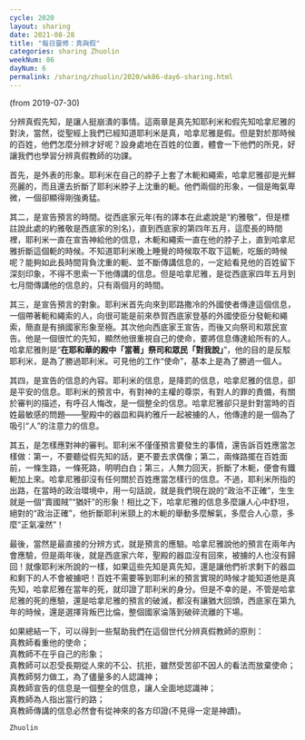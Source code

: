```yaml
---
cycle: 2020
layout: sharing
date: 2021-08-28
title: "每日靈修：真與假"
categories: sharing Zhuolin
weekNum: 86
dayNum: 6
permalink: /sharing/zhuolin/2020/wk86-day6-sharing.html
---
```

(from 2019-07-30)

分辨真假先知，是讓人挺崩潰的事情。這兩章是真先知耶利米和假先知哈拿尼雅的對決，當然，從聖經上我們已經知道耶利米是真，哈拿尼雅是假。但是對於那時候的百姓，他們怎麼分辨才好呢？設身處地在百姓的位置，體會一下他們的所見，好讓我們也學習分辨真假教師的功課。  

首先，是外表的形象。耶利米在自己的脖子上套了木軛和繩索，哈拿尼雅卻是光鮮亮麗的，而且還去折斷了耶利米脖子上沈重的軛。他們兩個的形象，一個是晦氣卑微，一個卻顯得剛強勇猛。  

其二，是宣告預言的時間。從西底家元年(有的譯本在此處說是“約雅敬”，但是標註說此處的約雅敬是西底家的別名)，直到西底家的第四年五月，這麼長的時間裡，耶利米一直在宣告神給他的信息，木軛和繩索一直在他的脖子上，直到哈拿尼雅折斷這個軛的時候。不知道耶利米晚上睡覺的時候取不取下這軛，吃飯的時候呢？能夠如此長時間背負沈重的軛、並不斷傳講信息的，一定給看見他的百姓留下深刻印象，不得不思索一下他傳講的信息。但是哈拿尼雅，是從西底家四年五月到七月間傳講他的信息的，只有兩個月的時間。  

其三，是宣告預言的對象。耶利米首先向來到耶路撒冷的外國使者傳達這個信息，一個帶著軛和繩索的人，向很可能是前來恭賀西底家登基的外國使臣分發軛和繩索，簡直是有損國家形象至極。其次他向西底家王宣告，而後又向祭司和眾民宣告。他是一個很忙的先知，顯然他很重視自己的使命，要將信息傳達給所有的人。哈拿尼雅則是“**在耶和華的殿中「當著」祭司和眾民「對我說」**”，他的目的是反駁耶利米，是為了勝過耶利米。可見他的工作“使命”，基本上是為了勝過一個人。  

其四，是宣告的信息的內容。耶利米的信息，是降罰的信息，哈拿尼雅的信息，卻是平安的信息。耶利米的預言中，有對神的主權的尊崇，有對人的罪的責備，有關於審判的描述，有呼召人悔改，是一個整全的信息。哈拿尼雅卻只是針對當時的百姓最敏感的問題——聖殿中的器皿和與約雅斤一起被擄的人，他傳達的是一個為了吸引“人”的注意力的信息。  

其五，是怎樣應對神的審判。耶利米不僅僅預言要發生的事情，還告訴百姓應當怎樣做：第一，不要聽從假先知的話，更不要去求偶像；第二，兩條路擺在百姓面前，一條生路，一條死路，明明白白；第三，人無力回天，折斷了木軛，便會有鐵軛加上來。哈拿尼雅卻沒有任何關於百姓應當怎樣行的信息。不過，耶利米所指的出路，在當時的政治環境中，用一句話說，就是我們現在說的“政治不正確”，生生就是一個“賣國賊”“猶奸”的形象！相比之下，哈拿尼雅的信息多麼讓人心中舒坦，絕對的“政治正確”，他折斷耶利米頸上的木軛的舉動多麼解氣，多麼合人心意，多麼“正氣凜然”！  

最後，當然是最直接的分辨方式，就是預言的應驗。哈拿尼雅說他的預言在兩年內會應驗，但是兩年後，就是西底家六年，聖殿的器皿沒有回來，被擄的人也沒有歸回！就像耶利米所說的一樣，如果這些先知是真先知，還是讓他們祈求剩下的器皿和剩下的人不會被擄吧！百姓不需要等到耶利米的預言實現的時候才能知道他是真先知，哈拿尼雅在當年的死，就印證了耶利米的身分。但是不幸的是，不管是哈拿尼雅的死的應驗，還是哈拿尼雅的預言的破滅，都沒有讓猶大回頭，西底家在第九年的時候，還是選擇背叛巴比倫，整個國家淪落到破碎流離的下場。  

如果總結一下，可以得到一些幫助我們在這個世代分辨真假教師的原則：    
真教師看重他的使命；    
真教師不在乎自己的形象；    
真教師可以忍受長期從人來的不公、抗拒，雖然受苦卻不因人的看法而放棄使命；    
真教師努力做工，為了儘量多的人認識神；    
真教師宣告的信息是一個整全的信息，讓人全面地認識神；    
真教師為人指出當行的路；    
真教師傳講的信息必然會有從神來的各方印證(不見得一定是神蹟)。  

`Zhuolin`  
